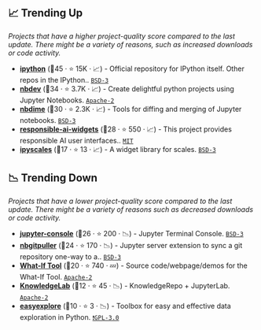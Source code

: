 ## 📈 Trending Up

_Projects that have a higher project-quality score compared to the last update. There might be a variety of reasons, such as increased downloads or code activity._

- <b><a href="https://github.com/ipython/ipython">ipython</a></b> (🥇45 ·  ⭐ 15K · 📈) - Official repository for IPython itself. Other repos in the IPython.. <code><a href="http://bit.ly/3aKzpTv">BSD-3</a></code>
- <b><a href="https://github.com/fastai/nbdev">nbdev</a></b> (🥇34 ·  ⭐ 3.7K · 📈) - Create delightful python projects using Jupyter Notebooks. <code><a href="http://bit.ly/3nYMfla">Apache-2</a></code>
- <b><a href="https://github.com/jupyter/nbdime">nbdime</a></b> (🥈30 ·  ⭐ 2.3K · 📈) - Tools for diffing and merging of Jupyter notebooks. <code><a href="http://bit.ly/3aKzpTv">BSD-3</a></code>
- <b><a href="https://github.com/microsoft/responsible-ai-toolbox">responsible-ai-widgets</a></b> (🥈28 ·  ⭐ 550 · 📈) - This project provides responsible AI user interfaces.. <code><a href="http://bit.ly/34MBwT8">MIT</a></code>
- <b><a href="https://github.com/vidartf/ipyscales">ipyscales</a></b> (🥉17 ·  ⭐ 13 · 📈) - A widget library for scales. <code><a href="http://bit.ly/3aKzpTv">BSD-3</a></code>

## 📉 Trending Down

_Projects that have a lower project-quality score compared to the last update. There might be a variety of reasons such as decreased downloads or code activity._

- <b><a href="https://github.com/jupyter/jupyter_console">jupyter-console</a></b> (🥈26 ·  ⭐ 200 · 📉) - Jupyter Terminal Console. <code><a href="http://bit.ly/3aKzpTv">BSD-3</a></code>
- <b><a href="https://github.com/jupyterhub/nbgitpuller">nbgitpuller</a></b> (🥈24 ·  ⭐ 170 · 📉) - Jupyter server extension to sync a git repository one-way to a.. <code><a href="http://bit.ly/3aKzpTv">BSD-3</a></code>
- <b><a href="https://github.com/PAIR-code/what-if-tool">What-If Tool</a></b> (🥉20 ·  ⭐ 740 · 💤) - Source code/webpage/demos for the What-If Tool. <code><a href="http://bit.ly/3nYMfla">Apache-2</a></code>
- <b><a href="https://github.com/timkpaine/knowledgelab">KnowledgeLab</a></b> (🥉12 ·  ⭐ 45 · 📉) - KnowledgeRepo + JupyterLab. <code><a href="http://bit.ly/3nYMfla">Apache-2</a></code>
- <b><a href="https://github.com/GianniBalistreri/easyexplore">easyexplore</a></b> (🥉10 ·  ⭐ 3 · 📉) - Toolbox for easy and effective data exploration in Python. <code><a href="http://bit.ly/2M0xdwT">❗️GPL-3.0</a></code>

